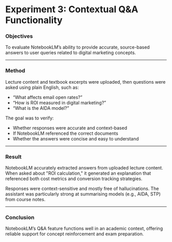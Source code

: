 # Experiment 3: Contextual Q&A Functionality
### **Objectives**  
To evaluate NotebookLM’s ability to provide accurate, source-based answers to user queries related to digital marketing concepts.

---

### **Method**  
Lecture content and textbook excerpts were uploaded, then questions were asked using plain English, such as:
- “What affects email open rates?”
- “How is ROI measured in digital marketing?”
- “What is the AIDA model?”

The goal was to verify:
- Whether responses were accurate and context-based
- If NotebookLM referenced the correct documents
- Whether the answers were concise and easy to understand

---

### **Result**

NotebookLM accurately extracted answers from uploaded lecture content. When asked about "ROI calculation," it generated an explanation that referenced both cost metrics and conversion tracking strategies.

Responses were context-sensitive and mostly free of hallucinations. The assistant was particularly strong at summarising models (e.g., AIDA, STP) from course notes.

---

### **Conclusion**  
NotebookLM’s Q&A feature functions well in an academic context, offering reliable support for concept reinforcement and exam preparation.
